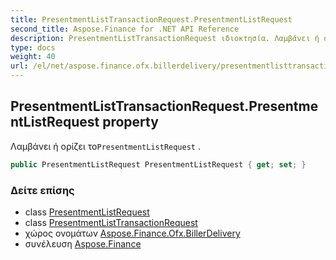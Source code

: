 ```yaml
---
title: PresentmentListTransactionRequest.PresentmentListRequest
second_title: Aspose.Finance for .NET API Reference
description: PresentmentListTransactionRequest ιδιοκτησία. Λαμβάνει ή ορίζει τοPresentmentListRequest .
type: docs
weight: 40
url: /el/net/aspose.finance.ofx.billerdelivery/presentmentlisttransactionrequest/presentmentlistrequest/
---
```

## PresentmentListTransactionRequest.PresentmentListRequest property

Λαμβάνει ή ορίζει το`PresentmentListRequest` .

```csharp
public PresentmentListRequest PresentmentListRequest { get; set; }
```

### Δείτε επίσης

* class [PresentmentListRequest](../../presentmentlistrequest/)
* class [PresentmentListTransactionRequest](../)
* χώρος ονομάτων [Aspose.Finance.Ofx.BillerDelivery](../../presentmentlisttransactionrequest/)
* συνέλευση [Aspose.Finance](../../../)


